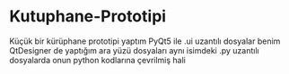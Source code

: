# Kutuphane-Prototipi
 Küçük bir kürüphane prototipi yaptım PyQt5 ile
.ui uzantılı dosyalar benim QtDesigner de yaptığım ara yüzü dosyaları aynı isimdeki .py uzantılı dosyalarda onun python kodlarına çevrilmiş hali
